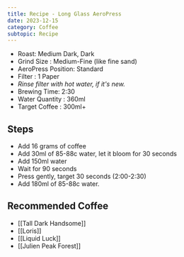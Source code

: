 ```yaml
---
title: Recipe - Long Glass AeroPress
date: 2023-12-15
category: Coffee
subtopic: Recipe
---
```

- Roast: Medium Dark, Dark
- Grind Size : Medium-Fine (like fine sand)
- AeroPress Position: Standard 
- Filter : 1 Paper
- *Rinse filter with hot water, if it's new.* 
- Brewing Time: 2:30
- Water Quantity : 360ml
- Target Coffee : 300ml+

## Steps 
- Add 16 grams of coffee
- Add 30ml of 85-88c water, let it bloom for 30 seconds
- Add 150ml water
- Wait for 90 seconds
- Press gently, target 30 seconds (2:00-2:30)
- Add 180ml of 85-88c water. 

## Recommended Coffee
- [[Tall Dark Handsome]]
- [[Loris]]
- [[Liquid Luck]]
- [[Julien Peak Forest]]





